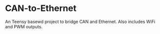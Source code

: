 # CAN-to-Ethernet
An Teensy basewd project to bridge CAN and Ethernet. Also includes WiFi and PWM outputs.

